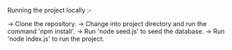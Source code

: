 Running the project locally :-

-> Clone the repository.
-> Change into project directory and run the command 'npm install'.
-> Run 'node seed.js' to seed the database.
-> Run 'node index.js' to run the project.